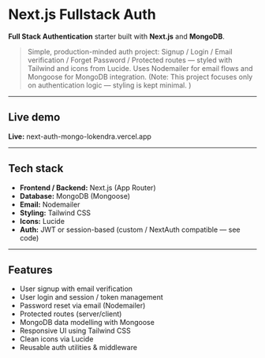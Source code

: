 # Next.js Fullstack Auth

**Full Stack Authentication** starter built with **Next.js** and **MongoDB**.

> Simple, production-minded auth project: Signup / Login / Email verification / Forget Password / Protected routes — styled with Tailwind and icons from Lucide. Uses Nodemailer for email flows and Mongoose for MongoDB integration. (Note: This project focuses only on authentication logic — styling is kept minimal. )

---

## Live demo

**Live:** next-auth-mongo-lokendra.vercel.app

---

## Tech stack

- **Frontend / Backend:** Next.js (App Router)
- **Database:** MongoDB (Mongoose)
- **Email:** Nodemailer
- **Styling:** Tailwind CSS
- **Icons:** Lucide
- **Auth:** JWT or session-based (custom / NextAuth compatible — see code)

---

## Features

- User signup with email verification
- User login and session / token management
- Password reset via email (Nodemailer)
- Protected routes (server/client)
- MongoDB data modelling with Mongoose
- Responsive UI using Tailwind CSS
- Clean icons via Lucide
- Reusable auth utilities & middleware
